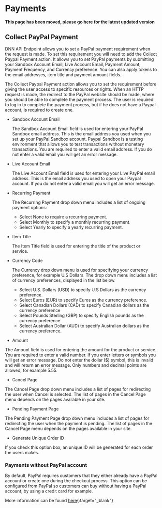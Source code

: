 # Payments

**This page has been moved, please go [here](//paypal.guide.dnnsharp.com/en//) for the latest updated version**

## Collect PayPal Payment

DNN API Endpoint allows you to set a PayPal payment requirement when the request is made. To set this requirement you will need to add the Collect Paypal Payment action. It allows you to set PayPal payments by submitting your Sandbox Account Email, Live Account Email, Payment Amount, Payment Frequency, and Currency preference. You can also apply tokens to the email addresses, item title and payment amount fields. 

The Collect Paypal Payment action allows you to set the requirement before giving the user access to specific resources or rights. When an HTTP request is made, the redirect to the PayPal website should be made, where you should be able to complete the payment process. The user is required to log in to complete the payment process, but if he does not have a Paypal account, is required to create one.

* Sandbox Account Email

  The Sandbox Account Email field is used for entering your PayPal Sandbox email address. This is the email address you used when you set up your PayPal Sandbox account. Paypal Sandbox is a testing environment that allows you to test transactions without monetary transactions. You are required to enter a valid email address. If you do not enter a valid email you will get an error message.

* Live Account Email

  The Live Account Email field is used for entering your Live PayPal email address. This is the email address you used to open your Paypal account. If you do not enter a valid email you will get an error message.

* Recurring Payment

  The Recurring Payment drop down menu includes a list of ongoing payment options:
    - Select None to require a recurring payment.
    - Select Monthly to specify a monthly recurring payment.
    - Select Yearly to specify a yearly recurring payment.

* Item Title

  The Item Title field is used for entering the title of the product or service. 

* Currency Code

  The Currency drop down menu is used for specifying your currency preference, for example U.S Dollars. The drop down menu includes a list of currency preferences, displayed in the list below. 
    - Select U.S. Dollars (USD) to specify U.S Dollars as the currency preference.
    - Select Euros (EUR) to specify Euros as the currency preference.
    - Select Canadian Dollars (CAD) to specify Canadian dollars as the currency preference
    - Select Pounds Sterling (GBP) to specify English pounds as the currency preference
    - Select Australian Dollar (AUD) to specify Australian dollars as the currency preference.

* Amount

The Amount field is used for entering the amount for the product or service. You are required to enter a valid number. If you enter letters or symbols you will get an error message. Do not enter the dollar ($) symbol, this is invalid and will return an error message. Only numbers and decimal points are allowed, for example 5.55.

* Cancel Page

The Cancel Page drop down menu includes a list of pages for redirecting the user when Cancel is selected. The list of pages in the Cancel Page menu depends on the pages available in your site.

* Pending Payment Page

The Pending Payment Page drop down menu includes a list of pages for redirecting the user when the payment is pending. The list of pages in the Cancel Page menu depends on the pages available in your site.

* Generate Unique Order ID

If you check this option box, an unique ID will be generated for each order the users makes.

### Payments without PayPal account

By default, PayPal requires customers that they either already have a PayPal account or create one during the checkout process. This option can be configured from PayPal so customers can buy without having a PayPal account, by using a credit card for example.

More information can be found [here](https://www.eventbrite.com/support){:target="_blank"}